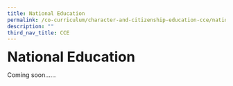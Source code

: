 ```yaml
---
title: National Education
permalink: /co-curriculum/character-and-citizenship-education-cce/national-education/
description: ""
third_nav_title: CCE
---
```




**<font size=6>National Education</font>**<br>

Coming soon......